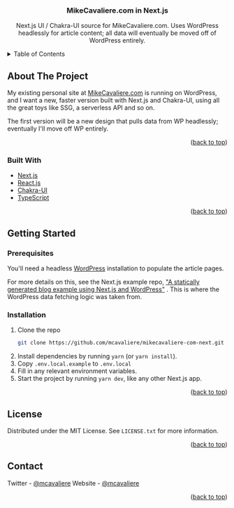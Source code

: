 <div id="top"></div>

<h3 align="center">MikeCavaliere.com in Next.js</h3>

  <p align="center">
    Next.js UI / Chakra-UI source for MikeCavaliere.com. Uses WordPress headlessly for article content; all data will eventually be moved off of WordPress entirely.
  </p>
</div>

<!-- TABLE OF CONTENTS -->
<details>
  <summary>Table of Contents</summary>
  <ol>
    <li>
      <a href="#about-the-project">About The Project</a>
      <ul>
        <li><a href="#built-with">Built With</a></li>
      </ul>
    </li>
    <li>
      <a href="#getting-started">Getting Started</a>
      <ul>
        <li><a href="#prerequisites">Prerequisites</a></li>
        <li><a href="#installation">Installation</a></li>
      </ul>
    </li>
    <li><a href="#usage">Usage</a></li>
    <li><a href="#roadmap">Roadmap</a></li>
    <li><a href="#contributing">Contributing</a></li>
    <li><a href="#license">License</a></li>
    <li><a href="#contact">Contact</a></li>
    <li><a href="#acknowledgments">Acknowledgments</a></li>
  </ol>
</details>

<!-- ABOUT THE PROJECT -->

## About The Project

My existing personal site at [MikeCavaliere.com](https://mikecavaliere.com/) is running on WordPress, and I want a new, faster version built with Next.js and Chakra-UI, using all the great toys like SSG, a serverless API and so on. 

The first version will be a new design that pulls data from WP headlessly; eventually I'll move off WP entirely. 

<p align="right">(<a href="#top">back to top</a>)</p>

### Built With

- [Next.js](https://nextjs.org/)
- [React.js](https://reactjs.org/)
- [Chakra-UI](https://chakra-ui.com/)
- [TypeScript](https://www.typescriptlang.org/)

<p align="right">(<a href="#top">back to top</a>)</p>

<!-- GETTING STARTED -->

## Getting Started

### Prerequisites

You'll need a headless [WordPress](https://wordpress.org) installation to populate the article pages.

For more details on this, see the Next.js example repo, ["A statically generated blog example using Next.js and WordPress"](https://nextjs.org/docs/basic-features/pages) . This is where the WordPress data fetching logic was taken from.

### Installation

1. Clone the repo
   ```sh
   git clone https://github.com/mcavaliere/mikecavaliere-com-next.git
   ```
1. Install dependencies by running `yarn` (or `yarn install`).
1. Copy `.env.local.example` to `.env.local`
1. Fill in any relevant environment variables.
1. Start the project by running `yarn dev`, like any other Next.js app.

<p align="right">(<a href="#top">back to top</a>)</p>

<!-- USAGE EXAMPLES -->

<!-- LICENSE -->

## License

Distributed under the MIT License. See `LICENSE.txt` for more information.

<p align="right">(<a href="#top">back to top</a>)</p>

<!-- CONTACT -->

## Contact

Twitter - [@mcavaliere](https://twitter.com/mcavaliere)
Website - [@mcavaliere](https://mikecavaliere.com)

<p align="right">(<a href="#top">back to top</a>)</p>

